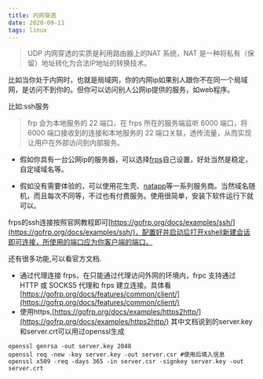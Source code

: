 ```yaml
---
title: 内网穿透
date: 2020-09-11
tags: linux
---
```


> UDP 内网穿透的实质是利用路由器上的NAT 系统，NAT 是一种将私有（保留）地址转化为合法IP地址的转换技术。

比如当你处于内网时，也就是局域网，你的内网ip如果别人跟你不在同一个局域网，是访问不到你的。但你可以访问别人公网ip提供的服务，如web程序。

比如:ssh服务
>frp 会为本地服务的 22 端口，在 frps 所在的服务端监听 6000 端口，将 6000 端口接收到的连接和本地服务的 22 端口关联，透传流量，从而实现让用户在外部访问到内部服务。

- 假如你具有一台公网ip的服务器，可以选择[frps](https://gofrp.org/docs/examples/ssh/)自己设置，好处当然是稳定，自定域域名等。

- 假如没有需要体验的，可以使用花生壳、[natapp](https://natapp.cn/)等一系列服务商。当然域名随机，而且每次不同等，不过也有付费服务。使用很简单，安装下软件运行下就可以。

frps的ssh连接按照官网教程即可[https://gofrp.org/docs/examples/ssh/](https://gofrp.org/docs/examples/ssh/)，配置好并启动后打开xshell新建会话即可连接，所使用的端口应为你客户端的端口。

还有很多功能,可以看官方文档.

- 通过代理连接 frps，在只能通过代理访问外网的环境内，frpc 支持通过 HTTP 或 SOCKS5 代理和 frps 建立连接。具体看[https://gofrp.org/docs/features/common/client/](https://gofrp.org/docs/features/common/client/)
- 使用https,[https://gofrp.org/docs/examples/https2http/](https://gofrp.org/docs/examples/https2http/)
其中文档说到的server.key和server.crt可以用过openssl生成

```shell
openssl genrsa -out server.key 2048
openssl req -new -key server.key -out server.csr #使用后填入信息
openssl x509 -req -days 365 -in server.csr -signkey server.key -out server.crt
```



